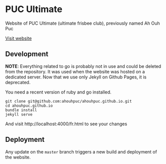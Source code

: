 # PUC Ultimate

Website of PUC Ultimate (ultimate frisbee club), previously named Ah Ouh Puc

[Visit website](https://puc-ultimate.fr/)

## Development

**NOTE**: Everything related to go is probably not in use and could be deleted from the repository. It was used when the website was hosted on a dedicated server. Now that we use only Jekyll on Github Pages, it is deprecated.

You need a recent version of ruby and go installed.

```
git clone git@github.com:ahouhpuc/ahouhpuc.github.io.git
cd ahouhpuc.github.io
bundle install
jekyll serve
```

And visit http://localhost:4000/fr.html to see your changes

## Deployment

Any update on the `master` branch triggers a new build and deployment of the website.
